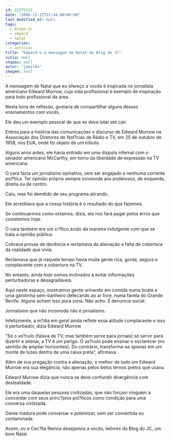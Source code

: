 ```yaml
---
id: 12375332
date: "2006-12-22T22:44:00+00:00"
last_modified_at: null
tags:
  - blogs-jc
  - edward
  - natal
categories:
  - noticias
title: "Edward e a mensagem de Natal do Blog do JC"
sutia: null
chapeu: null
autor: "jamildo"
imagem: null
---
```

<p>A mensagem de Natal que eu ofere&ccedil;o a voc&ecirc;s &eacute; inspirada no jornalista americano Edward Murrow, cuja vida profissional &eacute; exemplo de inspira&ccedil;&atilde;o para todo profissional da &aacute;rea.</p>
<p>Nesta hora de reflex&atilde;o, gostaria de compartilhar alguns desses ensinamentos com voc&ecirc;s.</p>
<p>Ele deu um exemplo pessoal de que se deve lutar at&eacute; cair.</p>
<p>Entrou para a hist&oacute;ria das comunica&ccedil;&otilde;es o discurso de Edward Murrow na Associa&ccedil;&atilde;o dos Diretores de Not?cias de R&aacute;dio e TV, em 25 de outubro de 1958, nos EUA, onde foi objeto de um tributo.</p>
<p>Alguns anos antes, ele havia entrado em uma disputa infernal com o senador americano McCarthy, em torno da liberdade de express&atilde;o na TV americana.</p>
<p>O cara fazia um jornalismo opinativo, sem ser engajado a nenhuma corrente pol?tica. Ter opini&atilde;o pr&oacute;pria sempre incomoda aos poderosos, de esquerda, direita ou de centro.</p>
<p>Caiu, mas foi demitido de seu programa atirando.</p>
<p>Ele acreditava que a nossa hist&oacute;ria &eacute; o resultado do que fazemos.</p>
<p>Se continuarmos como estamos, dizia, ela nos far&aacute; pagar pelos erros que cometemos hoje.</p>
<p>O cara tamb&eacute;m era um cr?tico &aacute;cido da maneira indulgente com que se trata a opini&atilde;o p&uacute;blica.</p>
<p>Cobrava provas de dec&ecirc;ncia e reclamava da aliena&ccedil;&atilde;o e falta de cobertura da realidade que vivia.</p>
<p>Reclamava que j&aacute; naquele tempo havia muita gente rica, gorda, segura e complacente com a cobertura na TV.</p>
<p>No entanto, ainda hoje somos inclinados a evitar informa&ccedil;&otilde;es perturbadoras e desagrad&aacute;veis.</p>
<p>Aqui neste espa&ccedil;o, mostramos gente urinando em comida numa boate e uma garotinha sem-banheiro defecando ao ar livre, numa favela do Grande Recife. Alguns acham isso pura zona. N&atilde;o acho. &Eacute; denuncia social.</p>
<p>Jornalismo que n&atilde;o incomoda n&atilde;o &eacute; jornalismo.</p>
<p>Infelizmente, a m?dia em geral ainda reflete essa atitude complacente e isso &eacute; perturbador, dizia Edward Murrow.</p>
<p>"Se o ve?culo (falava de TV, mas tamb&eacute;m serve para jornais) s&oacute; servir para divertir e alienar, a TV &eacute; um perigo. O ve?culo pode ensinar e esclarecer (no sentido de ampliar horizontes). Do contr&aacute;rio, transforma-se apenas em um monte de luzes dentro de uma caixa preta", afirmava.</p>
<p>Al&eacute;m de sua prega&ccedil;&atilde;o contra a aliena&ccedil;&atilde;o, o melhor de tudo em Edward Murrow era sua eleg&acirc;ncia, n&atilde;o apenas pelos belos ternos pretos que usava.</p>
<p>Edward Murrow dizia que nunca se deve confundir diverg&ecirc;ncia com deslealdade.</p>
<p>Ele era uma daquelas pessoas civilizadas, que n&atilde;o for&ccedil;am ningu&eacute;m a concordar com seus princ?pios pol?ticos como condi&ccedil;&atilde;o para uma conversa civilizada.</p>
<p>Gente madura pode conversar e polemizar, sem ser convertida ou contaminada.</p>
<p>Assim, eu e Cec?lia Ramos desejamos a voc&ecirc;s, leitores do Blog do JC, um bom Natal.</p>
